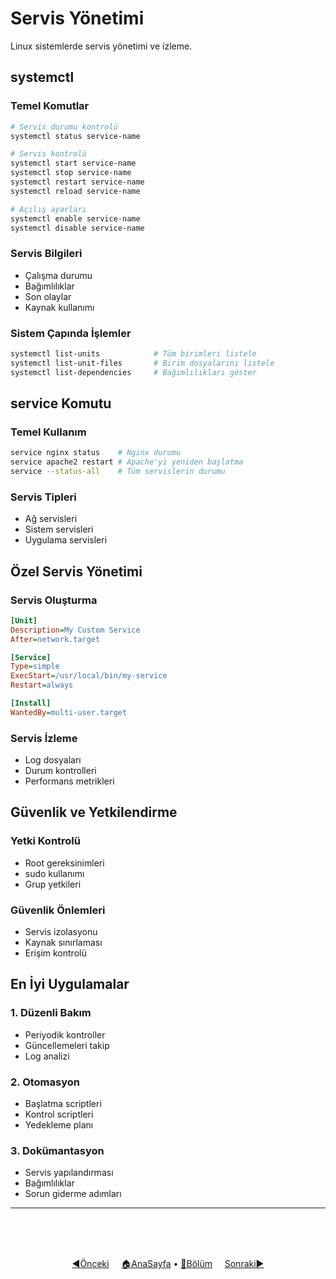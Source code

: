 # Servis Yönetimi

Linux sistemlerde servis yönetimi ve izleme.

## systemctl

### Temel Komutlar
```bash
# Servis durumu kontrolü
systemctl status service-name

# Servis kontrolü
systemctl start service-name
systemctl stop service-name
systemctl restart service-name
systemctl reload service-name

# Açılış ayarları
systemctl enable service-name
systemctl disable service-name
```

### Servis Bilgileri
- Çalışma durumu
- Bağımlılıklar
- Son olaylar
- Kaynak kullanımı

### Sistem Çapında İşlemler
```bash
systemctl list-units            # Tüm birimleri listele
systemctl list-unit-files       # Birim dosyalarını listele
systemctl list-dependencies     # Bağımlılıkları göster
```

## service Komutu

### Temel Kullanım
```bash
service nginx status    # Nginx durumu
service apache2 restart # Apache'yi yeniden başlatma
service --status-all    # Tüm servislerin durumu
```

### Servis Tipleri
- Ağ servisleri
- Sistem servisleri
- Uygulama servisleri

## Özel Servis Yönetimi

### Servis Oluşturma
```ini
[Unit]
Description=My Custom Service
After=network.target

[Service]
Type=simple
ExecStart=/usr/local/bin/my-service
Restart=always

[Install]
WantedBy=multi-user.target
```

### Servis İzleme
- Log dosyaları
- Durum kontrolleri
- Performans metrikleri

## Güvenlik ve Yetkilendirme

### Yetki Kontrolü
- Root gereksinimleri
- sudo kullanımı
- Grup yetkileri

### Güvenlik Önlemleri
- Servis izolasyonu
- Kaynak sınırlaması
- Erişim kontrolü

## En İyi Uygulamalar

### 1. Düzenli Bakım
- Periyodik kontroller
- Güncellemeleri takip
- Log analizi

### 2. Otomasyon
- Başlatma scriptleri
- Kontrol scriptleri
- Yedekleme planı

### 3. Dokümantasyon
- Servis yapılandırması
- Bağımlılıklar
- Sorun giderme adımları

------   
<br>
<br>
<br>
<div align="center">

[◀️Önceki](sistem-monitorleri.md) &nbsp;&nbsp;&nbsp; [🏠AnaSayfa](../README.md) • [📑Bölüm](README.md) &nbsp;&nbsp;&nbsp; [Sonraki▶️](log-izleme.md)

</div>